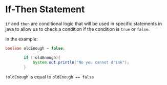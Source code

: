 # If-Then Statement

`if` and `then` are conditional logic that will be used in specific statements in java to allow us to check a condition if the condition is `true` or `false`.

In the example:

```java
boolean oldEnough = false;

        if (!oldEnough){
            System.out.println("No you cannot drink");
        }
```

`!oldEnough` is equal to `oldEnough == false`